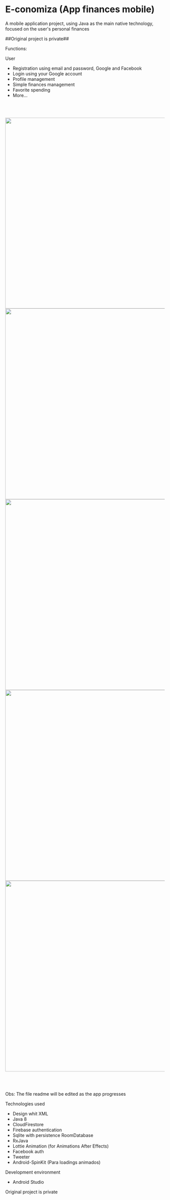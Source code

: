 # E-conomiza (App finances mobile)

A mobile application project, using Java as the main native technology, focused on the user's personal finances

##Original project is private##

Functions:

User
* Registration using email and password, Google and Facebook
* Login using your Google account
* Profile management
* Simple finances management
* Favorite spending
* More...


<br/>
<br/>
<p float="left">
<img src="https://user-images.githubusercontent.com/58223932/122053766-6d3a9180-cdbd-11eb-96ea-320e24d311fb.png" wwidth="300" height="600"/>
<img src="https://user-images.githubusercontent.com/58223932/122053780-70358200-cdbd-11eb-85a7-6737ce41dcc6.png" wwidth="300" height="600"/>
<img src="https://user-images.githubusercontent.com/58223932/122053820-79beea00-cdbd-11eb-83c4-b7054798c24c.png" wwidth="300" height="600"/>
<img src="https://user-images.githubusercontent.com/58223932/122053834-7b88ad80-cdbd-11eb-9e4e-268d548dae1f.png" wwidth="300" height="600"/>
<img src="https://user-images.githubusercontent.com/58223932/122053849-7e839e00-cdbd-11eb-91d7-0f1eb7f1196c.png" wwidth="300" height="600"/>
</p>
<br/>
<br/>


Obs: The file readme will be edited as the app progresses


Technologies used
* Design whit XML
* Java 8
* CloudFirestore
* Firebase authentication
* Sqlite with persistence RoomDatabase
* RxJava
* Lottie Animation (for Animations After Effects)
* Facebook auth
* Tweeter
* Android-SpinKit (Para loadings animados)


Development environment
* Android Studio


Original project is private
<Thanks for reading/>
